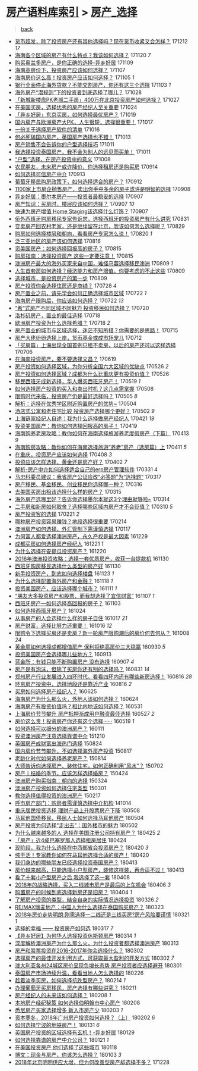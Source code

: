 [房产语料库索引](../../README.md)  > [房产_选择](房产_选择.md)
====
> [back](../README.md)

- [货币超发，除了投资房产还有其他选择吗？现在货币收紧又会怎样？](http://jkwz.applinzi.com/ittc/7046156937362670608.html#%E8%B4%A7%E5%B8%81%E8%B6%85%E5%8F%91%EF%BC%8C%E9%99%A4%E4%BA%86%E6%8A%95%E8%B5%84%E6%88%BF%E4%BA%A7%E8%BF%98%E6%9C%89%E5%85%B6%E4%BB%96%E9%80%89%E6%8B%A9%E5%90%97%EF%BC%9F%E7%8E%B0%E5%9C%A8%E8%B4%A7%E5%B8%81%E6%94%B6%E7%B4%A7%E5%8F%88%E4%BC%9A%E6%80%8E%E6%A0%B7%EF%BC%9F) 171212 *17* 
- [海南各个区域的房产有什么特点？我该如何选择？](http://jkwz.applinzi.com/ittc/7038049039352857616.html#%E6%B5%B7%E5%8D%97%E5%90%84%E4%B8%AA%E5%8C%BA%E5%9F%9F%E7%9A%84%E6%88%BF%E4%BA%A7%E6%9C%89%E4%BB%80%E4%B9%88%E7%89%B9%E7%82%B9%EF%BC%9F%E6%88%91%E8%AF%A5%E5%A6%82%E4%BD%95%E9%80%89%E6%8B%A9%EF%BC%9F) 171120 *7* 
- [购买奥兰多房产，是你正确的选择-异乡好居](http://jkwz.applinzi.com/ittc/7033950598972572688.html#%E8%B4%AD%E4%B9%B0%E5%A5%A5%E5%85%B0%E5%A4%9A%E6%88%BF%E4%BA%A7%EF%BC%8C%E6%98%AF%E4%BD%A0%E6%AD%A3%E7%A1%AE%E7%9A%84%E9%80%89%E6%8B%A9-%E5%BC%82%E4%B9%A1%E5%A5%BD%E5%B1%85) 171109  
- [海南高房价下，投资房产应该如何选择？](http://jkwz.applinzi.com/ittc/7033238530451571728.html#%E6%B5%B7%E5%8D%97%E9%AB%98%E6%88%BF%E4%BB%B7%E4%B8%8B%EF%BC%8C%E6%8A%95%E8%B5%84%E6%88%BF%E4%BA%A7%E5%BA%94%E8%AF%A5%E5%A6%82%E4%BD%95%E9%80%89%E6%8B%A9%EF%BC%9F) 171107  
- [海南房价这么高！投资房产应该如何选择？](http://jkwz.applinzi.com/ittc/7032484063561122833.html#%E6%B5%B7%E5%8D%97%E6%88%BF%E4%BB%B7%E8%BF%99%E4%B9%88%E9%AB%98%EF%BC%81%E6%8A%95%E8%B5%84%E6%88%BF%E4%BA%A7%E5%BA%94%E8%AF%A5%E5%A6%82%E4%BD%95%E9%80%89%E6%8B%A9%EF%BC%9F) 171105 *1* 
- [银行全面停止海外贷款？不能交割房产，你还有这三个选择](http://jkwz.applinzi.com/ittc/7031709550804206609.html#%E9%93%B6%E8%A1%8C%E5%85%A8%E9%9D%A2%E5%81%9C%E6%AD%A2%E6%B5%B7%E5%A4%96%E8%B4%B7%E6%AC%BE%EF%BC%9F%E4%B8%8D%E8%83%BD%E4%BA%A4%E5%89%B2%E6%88%BF%E4%BA%A7%EF%BC%8C%E4%BD%A0%E8%BF%98%E6%9C%89%E8%BF%99%E4%B8%89%E4%B8%AA%E9%80%89%E6%8B%A9) 171103 *1* 
- [海外房产“潜规则”下的投资者到底选择了哪儿？](http://jkwz.applinzi.com/ittc/7029610007140762640.html#%E6%B5%B7%E5%A4%96%E6%88%BF%E4%BA%A7%E2%80%9C%E6%BD%9C%E8%A7%84%E5%88%99%E2%80%9D%E4%B8%8B%E7%9A%84%E6%8A%95%E8%B5%84%E8%80%85%E5%88%B0%E5%BA%95%E9%80%89%E6%8B%A9%E4%BA%86%E5%93%AA%E5%84%BF%EF%BC%9F) 171028  
- [「新城新楼盘PK老城二手房」400万在北京投资房产如何选择？](http://jkwz.applinzi.com/ittc/7029085127383188496.html#%E3%80%8C%E6%96%B0%E5%9F%8E%E6%96%B0%E6%A5%BC%E7%9B%98PK%E8%80%81%E5%9F%8E%E4%BA%8C%E6%89%8B%E6%88%BF%E3%80%8D400%E4%B8%87%E5%9C%A8%E5%8C%97%E4%BA%AC%E6%8A%95%E8%B5%84%E6%88%BF%E4%BA%A7%E5%A6%82%E4%BD%95%E9%80%89%E6%8B%A9%EF%BC%9F) 171027  
- [在美国买房，选择优秀的房产经纪人至关重要](http://jkwz.applinzi.com/ittc/7028028687474230289.html#%E5%9C%A8%E7%BE%8E%E5%9B%BD%E4%B9%B0%E6%88%BF%EF%BC%8C%E9%80%89%E6%8B%A9%E4%BC%98%E7%A7%80%E7%9A%84%E6%88%BF%E4%BA%A7%E7%BB%8F%E7%BA%AA%E4%BA%BA%E8%87%B3%E5%85%B3%E9%87%8D%E8%A6%81) 171024  
- [「异乡好居」东京买房，如何选择最优房产？](http://jkwz.applinzi.com/ittc/7026093012449510416.html#%E3%80%8C%E5%BC%82%E4%B9%A1%E5%A5%BD%E5%B1%85%E3%80%8D%E4%B8%9C%E4%BA%AC%E4%B9%B0%E6%88%BF%EF%BC%8C%E5%A6%82%E4%BD%95%E9%80%89%E6%8B%A9%E6%9C%80%E4%BC%98%E6%88%BF%E4%BA%A7%EF%BC%9F) 171019  
- [国内房产与欧洲房产大PK，人生很短，选择很重要！](http://jkwz.applinzi.com/ittc/7025433646197113872.html#%E5%9B%BD%E5%86%85%E6%88%BF%E4%BA%A7%E4%B8%8E%E6%AC%A7%E6%B4%B2%E6%88%BF%E4%BA%A7%E5%A4%A7PK%EF%BC%8C%E4%BA%BA%E7%94%9F%E5%BE%88%E7%9F%AD%EF%BC%8C%E9%80%89%E6%8B%A9%E5%BE%88%E9%87%8D%E8%A6%81%EF%BC%81) 171017  
- [一份关于选择房产软件的清单](http://jkwz.applinzi.com/ittc/7024983734259024912.html#%E4%B8%80%E4%BB%BD%E5%85%B3%E4%BA%8E%E9%80%89%E6%8B%A9%E6%88%BF%E4%BA%A7%E8%BD%AF%E4%BB%B6%E7%9A%84%E6%B8%85%E5%8D%95) 171016  
- [何必死磕国内房产，英国房产选择也不错！](http://jkwz.applinzi.com/ittc/7023932226524414993.html#%E4%BD%95%E5%BF%85%E6%AD%BB%E7%A3%95%E5%9B%BD%E5%86%85%E6%88%BF%E4%BA%A7%EF%BC%8C%E8%8B%B1%E5%9B%BD%E6%88%BF%E4%BA%A7%E9%80%89%E6%8B%A9%E4%B9%9F%E4%B8%8D%E9%94%99%EF%BC%81) 171013  
- [房产销售不会告诉你的户型选择技巧](http://jkwz.applinzi.com/ittc/7023303250999247888.html#%E6%88%BF%E4%BA%A7%E9%94%80%E5%94%AE%E4%B8%8D%E4%BC%9A%E5%91%8A%E8%AF%89%E4%BD%A0%E7%9A%84%E6%88%B7%E5%9E%8B%E9%80%89%E6%8B%A9%E6%8A%80%E5%B7%A7) 171011  
- [我选择投资泰国房产，我不会为别人的远见而买单！](http://jkwz.applinzi.com/ittc/7023153561947603984.html#%E6%88%91%E9%80%89%E6%8B%A9%E6%8A%95%E8%B5%84%E6%B3%B0%E5%9B%BD%E6%88%BF%E4%BA%A7%EF%BC%8C%E6%88%91%E4%B8%8D%E4%BC%9A%E4%B8%BA%E5%88%AB%E4%BA%BA%E7%9A%84%E8%BF%9C%E8%A7%81%E8%80%8C%E4%B9%B0%E5%8D%95%EF%BC%81) 171011  
- [“户型”选择，在房产投资中的意义](http://jkwz.applinzi.com/ittc/7022100410704331793.html#%E2%80%9C%E6%88%B7%E5%9E%8B%E2%80%9D%E9%80%89%E6%8B%A9%EF%BC%8C%E5%9C%A8%E6%88%BF%E4%BA%A7%E6%8A%95%E8%B5%84%E4%B8%AD%E7%9A%84%E6%84%8F%E4%B9%89) 171008  
- [农民朋友，未来房产或许降价，你选择租房还是购买房](http://jkwz.applinzi.com/ittc/7013298918862095121.html#%E5%86%9C%E6%B0%91%E6%9C%8B%E5%8F%8B%EF%BC%8C%E6%9C%AA%E6%9D%A5%E6%88%BF%E4%BA%A7%E6%88%96%E8%AE%B8%E9%99%8D%E4%BB%B7%EF%BC%8C%E4%BD%A0%E9%80%89%E6%8B%A9%E7%A7%9F%E6%88%BF%E8%BF%98%E6%98%AF%E8%B4%AD%E4%B9%B0%E6%88%BF) 170914  
- [如何选择可信房产中介](http://jkwz.applinzi.com/ittc/7012801055874876432.html#%E5%A6%82%E4%BD%95%E9%80%89%E6%8B%A9%E5%8F%AF%E4%BF%A1%E6%88%BF%E4%BA%A7%E4%B8%AD%E4%BB%8B) 170913  
- [葡萄牙移民购房政策下，如何选择适合的房产？](http://jkwz.applinzi.com/ittc/7012353637085611024.html#%E8%91%A1%E8%90%84%E7%89%99%E7%A7%BB%E6%B0%91%E8%B4%AD%E6%88%BF%E6%94%BF%E7%AD%96%E4%B8%8B%EF%BC%8C%E5%A6%82%E4%BD%95%E9%80%89%E6%8B%A9%E9%80%82%E5%90%88%E7%9A%84%E6%88%BF%E4%BA%A7%EF%BC%9F) 170912  
- [1100家上市房企抛售房产，卖出你手中多余的房子或许是明智的选择](http://jkwz.applinzi.com/ittc/7010949827960243217.html#1100%E5%AE%B6%E4%B8%8A%E5%B8%82%E6%88%BF%E4%BC%81%E6%8A%9B%E5%94%AE%E6%88%BF%E4%BA%A7%EF%BC%8C%E5%8D%96%E5%87%BA%E4%BD%A0%E6%89%8B%E4%B8%AD%E5%A4%9A%E4%BD%99%E7%9A%84%E6%88%BF%E5%AD%90%E6%88%96%E8%AE%B8%E6%98%AF%E6%98%8E%E6%99%BA%E7%9A%84%E9%80%89%E6%8B%A9) 170908  
- [异乡好居：墨尔本房产——投资者最稳妥的选择](http://jkwz.applinzi.com/ittc/7010652713447326737.html#%E5%BC%82%E4%B9%A1%E5%A5%BD%E5%B1%85%EF%BC%9A%E5%A2%A8%E5%B0%94%E6%9C%AC%E6%88%BF%E4%BA%A7%E2%80%94%E2%80%94%E6%8A%95%E8%B5%84%E8%80%85%E6%9C%80%E7%A8%B3%E5%A6%A5%E7%9A%84%E9%80%89%E6%8B%A9) 170907  
- [房产知识：买房时，楼层应该如何选择？](http://jkwz.applinzi.com/ittc/7010593919765840912.html#%E6%88%BF%E4%BA%A7%E7%9F%A5%E8%AF%86%EF%BC%9A%E4%B9%B0%E6%88%BF%E6%97%B6%EF%BC%8C%E6%A5%BC%E5%B1%82%E5%BA%94%E8%AF%A5%E5%A6%82%E4%BD%95%E9%80%89%E6%8B%A9%EF%BC%9F) 170907 *10* 
- [快速为房产增值 Home Staging该选择什么灯饰？](http://jkwz.applinzi.com/ittc/7010500415244993552.html#%E5%BF%AB%E9%80%9F%E4%B8%BA%E6%88%BF%E4%BA%A7%E5%A2%9E%E5%80%BC+Home+Staging%E8%AF%A5%E9%80%89%E6%8B%A9%E4%BB%80%E4%B9%88%E7%81%AF%E9%A5%B0%EF%BC%9F) 170907  
- [侨外西班牙购房移民专家告诉您，选择西班牙的投资房产有什么讲究](http://jkwz.applinzi.com/ittc/7008015631713305616.html#%E4%BE%A8%E5%A4%96%E8%A5%BF%E7%8F%AD%E7%89%99%E8%B4%AD%E6%88%BF%E7%A7%BB%E6%B0%91%E4%B8%93%E5%AE%B6%E5%91%8A%E8%AF%89%E6%82%A8%EF%BC%8C%E9%80%89%E6%8B%A9%E8%A5%BF%E7%8F%AD%E7%89%99%E7%9A%84%E6%8A%95%E8%B5%84%E6%88%BF%E4%BA%A7%E6%9C%89%E4%BB%80%E4%B9%88%E8%AE%B2%E7%A9%B6) 170831  
- [变卖房产回农村老家，还是继续留在北京，我该如何怎么选择呢？](http://jkwz.applinzi.com/ittc/7007339595153540113.html#%E5%8F%98%E5%8D%96%E6%88%BF%E4%BA%A7%E5%9B%9E%E5%86%9C%E6%9D%91%E8%80%81%E5%AE%B6%EF%BC%8C%E8%BF%98%E6%98%AF%E7%BB%A7%E7%BB%AD%E7%95%99%E5%9C%A8%E5%8C%97%E4%BA%AC%EF%BC%8C%E6%88%91%E8%AF%A5%E5%A6%82%E4%BD%95%E6%80%8E%E4%B9%88%E9%80%89%E6%8B%A9%E5%91%A2%EF%BC%9F) 170829  
- [购房如何选择楼层和朝向，看看房产专家怎么说！](http://jkwz.applinzi.com/ittc/7003919344038577168.html#%E8%B4%AD%E6%88%BF%E5%A6%82%E4%BD%95%E9%80%89%E6%8B%A9%E6%A5%BC%E5%B1%82%E5%92%8C%E6%9C%9D%E5%90%91%EF%BC%8C%E7%9C%8B%E7%9C%8B%E6%88%BF%E4%BA%A7%E4%B8%93%E5%AE%B6%E6%80%8E%E4%B9%88%E8%AF%B4%EF%BC%81) 170820 *1* 
- [泛三亚地区的房产该如何选择](http://jkwz.applinzi.com/ittc/7002345157645829136.html#%E6%B3%9B%E4%B8%89%E4%BA%9A%E5%9C%B0%E5%8C%BA%E7%9A%84%E6%88%BF%E4%BA%A7%E8%AF%A5%E5%A6%82%E4%BD%95%E9%80%89%E6%8B%A9) 170816  
- [资美国房产：如何选择回报高的房子？](http://jkwz.applinzi.com/ittc/7002067977317647376.html#%E8%B5%84%E7%BE%8E%E5%9B%BD%E6%88%BF%E4%BA%A7%EF%BC%9A%E5%A6%82%E4%BD%95%E9%80%89%E6%8B%A9%E5%9B%9E%E6%8A%A5%E9%AB%98%E7%9A%84%E6%88%BF%E5%AD%90%EF%BC%9F) 170815  
- [购房指南：选择投资房产 这些一定要注意！](http://jkwz.applinzi.com/ittc/7001989782362915857.html#%E8%B4%AD%E6%88%BF%E6%8C%87%E5%8D%97%EF%BC%9A%E9%80%89%E6%8B%A9%E6%8A%95%E8%B5%84%E6%88%BF%E4%BA%A7+%E8%BF%99%E4%BA%9B%E4%B8%80%E5%AE%9A%E8%A6%81%E6%B3%A8%E6%84%8F%EF%BC%81) 170815  
- [澳洲房产最大的海外买家来自中国，难怪马蓉选择移民澳洲](http://jkwz.applinzi.com/ittc/6999837337260131345.html#%E6%BE%B3%E6%B4%B2%E6%88%BF%E4%BA%A7%E6%9C%80%E5%A4%A7%E7%9A%84%E6%B5%B7%E5%A4%96%E4%B9%B0%E5%AE%B6%E6%9D%A5%E8%87%AA%E4%B8%AD%E5%9B%BD%EF%BC%8C%E9%9A%BE%E6%80%AA%E9%A9%AC%E8%93%89%E9%80%89%E6%8B%A9%E7%A7%BB%E6%B0%91%E6%BE%B3%E6%B4%B2) 170809 *1* 
- [人生首套房如何选择？经济能力和房产增值，你要考虑的不止这些](http://jkwz.applinzi.com/ittc/6999748605915956240.html#%E4%BA%BA%E7%94%9F%E9%A6%96%E5%A5%97%E6%88%BF%E5%A6%82%E4%BD%95%E9%80%89%E6%8B%A9%EF%BC%9F%E7%BB%8F%E6%B5%8E%E8%83%BD%E5%8A%9B%E5%92%8C%E6%88%BF%E4%BA%A7%E5%A2%9E%E5%80%BC%EF%BC%8C%E4%BD%A0%E8%A6%81%E8%80%83%E8%99%91%E7%9A%84%E4%B8%8D%E6%AD%A2%E8%BF%99%E4%BA%9B) 170809  
- [选择城市，是投资房产的第一步](http://jkwz.applinzi.com/ittc/6999728493154534416.html#%E9%80%89%E6%8B%A9%E5%9F%8E%E5%B8%82%EF%BC%8C%E6%98%AF%E6%8A%95%E8%B5%84%E6%88%BF%E4%BA%A7%E7%9A%84%E7%AC%AC%E4%B8%80%E6%AD%A5) 170809  
- [房产投资你会选择住房还是商铺？](http://jkwz.applinzi.com/ittc/6995275634950276113.html#%E6%88%BF%E4%BA%A7%E6%8A%95%E8%B5%84%E4%BD%A0%E4%BC%9A%E9%80%89%E6%8B%A9%E4%BD%8F%E6%88%BF%E8%BF%98%E6%98%AF%E5%95%86%E9%93%BA%EF%BC%9F) 170728 *4* 
- [房产置业之前，请先学会如何正确选择城市区域](http://jkwz.applinzi.com/ittc/6993155780743005201.html#%E6%88%BF%E4%BA%A7%E7%BD%AE%E4%B8%9A%E4%B9%8B%E5%89%8D%EF%BC%8C%E8%AF%B7%E5%85%88%E5%AD%A6%E4%BC%9A%E5%A6%82%E4%BD%95%E6%AD%A3%E7%A1%AE%E9%80%89%E6%8B%A9%E5%9F%8E%E5%B8%82%E5%8C%BA%E5%9F%9F) 170722 *1* 
- [海南房产限购后，你应该如何选择？](http://jkwz.applinzi.com/ittc/6993132944733242385.html#%E6%B5%B7%E5%8D%97%E6%88%BF%E4%BA%A7%E9%99%90%E8%B4%AD%E5%90%8E%EF%BC%8C%E4%BD%A0%E5%BA%94%E8%AF%A5%E5%A6%82%E4%BD%95%E9%80%89%E6%8B%A9%EF%BC%9F) 170722 *13* 
- [“希”式房产不同区域不同魅力 投资移民如何选择？](http://jkwz.applinzi.com/ittc/6992324589278200848.html#%E2%80%9C%E5%B8%8C%E2%80%9D%E5%BC%8F%E6%88%BF%E4%BA%A7%E4%B8%8D%E5%90%8C%E5%8C%BA%E5%9F%9F%E4%B8%8D%E5%90%8C%E9%AD%85%E5%8A%9B+%E6%8A%95%E8%B5%84%E7%A7%BB%E6%B0%91%E5%A6%82%E4%BD%95%E9%80%89%E6%8B%A9%EF%BC%9F) 170720  
- [洛杉矶房产，置业的最佳选择](http://jkwz.applinzi.com/ittc/6990551325409281041.html#%E6%B4%9B%E6%9D%89%E7%9F%B6%E6%88%BF%E4%BA%A7%EF%BC%8C%E7%BD%AE%E4%B8%9A%E7%9A%84%E6%9C%80%E4%BD%B3%E9%80%89%E6%8B%A9) 170718  
- [欧洲房产投资为什么选择希腊？](http://jkwz.applinzi.com/ittc/6991632582339724305.html#%E6%AC%A7%E6%B4%B2%E6%88%BF%E4%BA%A7%E6%8A%95%E8%B5%84%E4%B8%BA%E4%BB%80%E4%B9%88%E9%80%89%E6%8B%A9%E5%B8%8C%E8%85%8A%EF%BC%9F) 170718 *2* 
- [房产置业的城市与区域选择，迷茫不知所措？你需要的是思路！](http://jkwz.applinzi.com/ittc/6990632959810733073.html#%E6%88%BF%E4%BA%A7%E7%BD%AE%E4%B8%9A%E7%9A%84%E5%9F%8E%E5%B8%82%E4%B8%8E%E5%8C%BA%E5%9F%9F%E9%80%89%E6%8B%A9%EF%BC%8C%E8%BF%B7%E8%8C%AB%E4%B8%8D%E7%9F%A5%E6%89%80%E6%8E%AA%EF%BC%9F%E4%BD%A0%E9%9C%80%E8%A6%81%E7%9A%84%E6%98%AF%E6%80%9D%E8%B7%AF%EF%BC%81) 170715  
- [房产大佬纷纷选择上岸，货币基金或成市场宠儿](http://jkwz.applinzi.com/ittc/6989448403543917584.html#%E6%88%BF%E4%BA%A7%E5%A4%A7%E4%BD%AC%E7%BA%B7%E7%BA%B7%E9%80%89%E6%8B%A9%E4%B8%8A%E5%B2%B8%EF%BC%8C%E8%B4%A7%E5%B8%81%E5%9F%BA%E9%87%91%E6%88%96%E6%88%90%E5%B8%82%E5%9C%BA%E5%AE%A0%E5%84%BF) 170712  
- [「买房篇」上海出现全国首例只租不卖房，以后的房产还可以这样选择](http://jkwz.applinzi.com/ittc/6987288666488439812.html#%E3%80%8C%E4%B9%B0%E6%88%BF%E7%AF%87%E3%80%8D%E4%B8%8A%E6%B5%B7%E5%87%BA%E7%8E%B0%E5%85%A8%E5%9B%BD%E9%A6%96%E4%BE%8B%E5%8F%AA%E7%A7%9F%E4%B8%8D%E5%8D%96%E6%88%BF%EF%BC%8C%E4%BB%A5%E5%90%8E%E7%9A%84%E6%88%BF%E4%BA%A7%E8%BF%98%E5%8F%AF%E4%BB%A5%E8%BF%99%E6%A0%B7%E9%80%89%E6%8B%A9) 170706  
- [在海南投资房产，要不要选择文昌？](http://jkwz.applinzi.com/ittc/6980678888123270149.html#%E5%9C%A8%E6%B5%B7%E5%8D%97%E6%8A%95%E8%B5%84%E6%88%BF%E4%BA%A7%EF%BC%8C%E8%A6%81%E4%B8%8D%E8%A6%81%E9%80%89%E6%8B%A9%E6%96%87%E6%98%8C%EF%BC%9F) 170619  
- [房产投资如何选择区域，为你分析全国六大区域的优缺点](http://jkwz.applinzi.com/ittc/6972109445839455237.html#%E6%88%BF%E4%BA%A7%E6%8A%95%E8%B5%84%E5%A6%82%E4%BD%95%E9%80%89%E6%8B%A9%E5%8C%BA%E5%9F%9F%EF%BC%8C%E4%B8%BA%E4%BD%A0%E5%88%86%E6%9E%90%E5%85%A8%E5%9B%BD%E5%85%AD%E5%A4%A7%E5%8C%BA%E5%9F%9F%E7%9A%84%E4%BC%98%E7%BC%BA%E7%82%B9) 170526 *2* 
- [房产投资如何选择区域？成都为什么比重庆更有投资价值？](http://jkwz.applinzi.com/ittc/6972109445713626116.html#%E6%88%BF%E4%BA%A7%E6%8A%95%E8%B5%84%E5%A6%82%E4%BD%95%E9%80%89%E6%8B%A9%E5%8C%BA%E5%9F%9F%EF%BC%9F%E6%88%90%E9%83%BD%E4%B8%BA%E4%BB%80%E4%B9%88%E6%AF%94%E9%87%8D%E5%BA%86%E6%9B%B4%E6%9C%89%E6%8A%95%E8%B5%84%E4%BB%B7%E5%80%BC%EF%BC%9F) 170526  
- [移民西班牙成新选择，华人爆买西班牙房产！](http://jkwz.applinzi.com/ittc/6969422876754052100.html#%E7%A7%BB%E6%B0%91%E8%A5%BF%E7%8F%AD%E7%89%99%E6%88%90%E6%96%B0%E9%80%89%E6%8B%A9%EF%BC%8C%E5%8D%8E%E4%BA%BA%E7%88%86%E4%B9%B0%E8%A5%BF%E7%8F%AD%E7%89%99%E6%88%BF%E4%BA%A7%EF%BC%81) 170519 *1* 
- [如何选择房产投资的买入和卖出时机？这几点需掌握](http://jkwz.applinzi.com/ittc/6965373906142626820.html#%E5%A6%82%E4%BD%95%E9%80%89%E6%8B%A9%E6%88%BF%E4%BA%A7%E6%8A%95%E8%B5%84%E7%9A%84%E4%B9%B0%E5%85%A5%E5%92%8C%E5%8D%96%E5%87%BA%E6%97%B6%E6%9C%BA%EF%BC%9F%E8%BF%99%E5%87%A0%E7%82%B9%E9%9C%80%E6%8E%8C%E6%8F%A1) 170508  
- [限购时代来临，投资房产仍是最好选择吗？](http://jkwz.applinzi.com/ittc/6964222478820836357.html#%E9%99%90%E8%B4%AD%E6%97%B6%E4%BB%A3%E6%9D%A5%E4%B8%B4%EF%BC%8C%E6%8A%95%E8%B5%84%E6%88%BF%E4%BA%A7%E4%BB%8D%E6%98%AF%E6%9C%80%E5%A5%BD%E9%80%89%E6%8B%A9%E5%90%97%EF%BC%9F) 170505 *8* 
- [解析：选择在优秀学区附近购置房产的优势~](http://jkwz.applinzi.com/ittc/6963750533230773253.html#%E8%A7%A3%E6%9E%90%EF%BC%9A%E9%80%89%E6%8B%A9%E5%9C%A8%E4%BC%98%E7%A7%80%E5%AD%A6%E5%8C%BA%E9%99%84%E8%BF%91%E8%B4%AD%E7%BD%AE%E6%88%BF%E4%BA%A7%E7%9A%84%E4%BC%98%E5%8A%BF%7E) 170504  
- [酒店式公寓和老住宅比较 投资房产选择哪个更好？](http://jkwz.applinzi.com/ittc/6963110913111491589.html#%E9%85%92%E5%BA%97%E5%BC%8F%E5%85%AC%E5%AF%93%E5%92%8C%E8%80%81%E4%BD%8F%E5%AE%85%E6%AF%94%E8%BE%83+%E6%8A%95%E8%B5%84%E6%88%BF%E4%BA%A7%E9%80%89%E6%8B%A9%E5%93%AA%E4%B8%AA%E6%9B%B4%E5%A5%BD%EF%BC%9F) 170502 *9* 
- [上海链家经纪人自述：我为什么选择做房产经纪人](http://jkwz.applinzi.com/ittc/6959102321677042692.html#%E4%B8%8A%E6%B5%B7%E9%93%BE%E5%AE%B6%E7%BB%8F%E7%BA%AA%E4%BA%BA%E8%87%AA%E8%BF%B0%EF%BC%9A%E6%88%91%E4%B8%BA%E4%BB%80%E4%B9%88%E9%80%89%E6%8B%A9%E5%81%9A%E6%88%BF%E4%BA%A7%E7%BB%8F%E7%BA%AA%E4%BA%BA) 170421 *19* 
- [投资美国房产：教你如何选择回报高的房子！](http://jkwz.applinzi.com/ittc/6957921393957143557.html#%E6%8A%95%E8%B5%84%E7%BE%8E%E5%9B%BD%E6%88%BF%E4%BA%A7%EF%BC%9A%E6%95%99%E4%BD%A0%E5%A6%82%E4%BD%95%E9%80%89%E6%8B%A9%E5%9B%9E%E6%8A%A5%E9%AB%98%E7%9A%84%E6%88%BF%E5%AD%90%EF%BC%81) 170419  
- [海南购养老房攻略：教你如何在海南选择旅游养老度假房产（下篇）](http://jkwz.applinzi.com/ittc/6955784308559184900.html#%E6%B5%B7%E5%8D%97%E8%B4%AD%E5%85%BB%E8%80%81%E6%88%BF%E6%94%BB%E7%95%A5%EF%BC%9A%E6%95%99%E4%BD%A0%E5%A6%82%E4%BD%95%E5%9C%A8%E6%B5%B7%E5%8D%97%E9%80%89%E6%8B%A9%E6%97%85%E6%B8%B8%E5%85%BB%E8%80%81%E5%BA%A6%E5%81%87%E6%88%BF%E4%BA%A7%EF%BC%88%E4%B8%8B%E7%AF%87%EF%BC%89) 170413 *9* 
- [海南购房攻略：教你如何在海南选择旅游“养老”房产（选房篇）上](http://jkwz.applinzi.com/ittc/6955177119545033732.html#%E6%B5%B7%E5%8D%97%E8%B4%AD%E6%88%BF%E6%94%BB%E7%95%A5%EF%BC%9A%E6%95%99%E4%BD%A0%E5%A6%82%E4%BD%95%E5%9C%A8%E6%B5%B7%E5%8D%97%E9%80%89%E6%8B%A9%E6%97%85%E6%B8%B8%E2%80%9C%E5%85%BB%E8%80%81%E2%80%9D%E6%88%BF%E4%BA%A7%EF%BC%88%E9%80%89%E6%88%BF%E7%AF%87%EF%BC%89%E4%B8%8A) 170411 *5* 
- [在重庆，投资房产应该如何选择](http://jkwz.applinzi.com/ittc/6954193181884285956.html#%E5%9C%A8%E9%87%8D%E5%BA%86%EF%BC%8C%E6%8A%95%E8%B5%84%E6%88%BF%E4%BA%A7%E5%BA%94%E8%AF%A5%E5%A6%82%E4%BD%95%E9%80%89%E6%8B%A9) 170408 *3* 
- [投资应该怎样选择，黄金还是房产好？](http://jkwz.applinzi.com/ittc/6951953641975055364.html#%E6%8A%95%E8%B5%84%E5%BA%94%E8%AF%A5%E6%80%8E%E6%A0%B7%E9%80%89%E6%8B%A9%EF%BC%8C%E9%BB%84%E9%87%91%E8%BF%98%E6%98%AF%E6%88%BF%E4%BA%A7%E5%A5%BD%EF%BC%9F) 170402 *7* 
- [解析-房产中介如何选择适合自己的erp房产管理软件](http://jkwz.applinzi.com/ittc/6951142772361921540.html#%E8%A7%A3%E6%9E%90-%E6%88%BF%E4%BA%A7%E4%B8%AD%E4%BB%8B%E5%A6%82%E4%BD%95%E9%80%89%E6%8B%A9%E9%80%82%E5%90%88%E8%87%AA%E5%B7%B1%E7%9A%84erp%E6%88%BF%E4%BA%A7%E7%AE%A1%E7%90%86%E8%BD%AF%E4%BB%B6) 170331 *4* 
- [马忠科委员建议：我省房产公证应改“必答题”为“选择题”](http://jkwz.applinzi.com/ittc/6945807510194881540.html#%E9%A9%AC%E5%BF%A0%E7%A7%91%E5%A7%94%E5%91%98%E5%BB%BA%E8%AE%AE%EF%BC%9A%E6%88%91%E7%9C%81%E6%88%BF%E4%BA%A7%E5%85%AC%E8%AF%81%E5%BA%94%E6%94%B9%E2%80%9C%E5%BF%85%E7%AD%94%E9%A2%98%E2%80%9D%E4%B8%BA%E2%80%9C%E9%80%89%E6%8B%A9%E9%A2%98%E2%80%9D) 170317  
- [房产移民、基金移民、创业移民你选择哪一种？](http://jkwz.applinzi.com/ittc/6945623077223400453.html#%E6%88%BF%E4%BA%A7%E7%A7%BB%E6%B0%91%E3%80%81%E5%9F%BA%E9%87%91%E7%A7%BB%E6%B0%91%E3%80%81%E5%88%9B%E4%B8%9A%E7%A7%BB%E6%B0%91%E4%BD%A0%E9%80%89%E6%8B%A9%E5%93%AA%E4%B8%80%E7%A7%8D%EF%BC%9F) 170316  
- [去美国买房出租该选择什么样的房产？](http://jkwz.applinzi.com/ittc/6945210578476991492.html#%E5%8E%BB%E7%BE%8E%E5%9B%BD%E4%B9%B0%E6%88%BF%E5%87%BA%E7%A7%9F%E8%AF%A5%E9%80%89%E6%8B%A9%E4%BB%80%E4%B9%88%E6%A0%B7%E7%9A%84%E6%88%BF%E4%BA%A7%EF%BC%9F) 170315  
- [海外房产选哪里好？告诉你选择墨尔本就这3个理由就够啦~](http://jkwz.applinzi.com/ittc/6944822955245831173.html#%E6%B5%B7%E5%A4%96%E6%88%BF%E4%BA%A7%E9%80%89%E5%93%AA%E9%87%8C%E5%A5%BD%EF%BC%9F%E5%91%8A%E8%AF%89%E4%BD%A0%E9%80%89%E6%8B%A9%E5%A2%A8%E5%B0%94%E6%9C%AC%E5%B0%B1%E8%BF%993%E4%B8%AA%E7%90%86%E7%94%B1%E5%B0%B1%E5%A4%9F%E5%95%A6%7E) 170314  
- [二手房和新房如何取舍？选择哪些区域内房产才不会贬值？](http://jkwz.applinzi.com/ittc/6943453215675909125.html#%E4%BA%8C%E6%89%8B%E6%88%BF%E5%92%8C%E6%96%B0%E6%88%BF%E5%A6%82%E4%BD%95%E5%8F%96%E8%88%8D%EF%BC%9F%E9%80%89%E6%8B%A9%E5%93%AA%E4%BA%9B%E5%8C%BA%E5%9F%9F%E5%86%85%E6%88%BF%E4%BA%A7%E6%89%8D%E4%B8%8D%E4%BC%9A%E8%B4%AC%E5%80%BC%EF%BC%9F) 170310 *5* 
- [房产投资客的选择](http://jkwz.applinzi.com/ittc/6937111739178157061.html#%E6%88%BF%E4%BA%A7%E6%8A%95%E8%B5%84%E5%AE%A2%E7%9A%84%E9%80%89%E6%8B%A9) 170221 *2* 
- [哪种房产投资容易赚钱？地段选择很重要](http://jkwz.applinzi.com/ittc/6934614711365796869.html#%E5%93%AA%E7%A7%8D%E6%88%BF%E4%BA%A7%E6%8A%95%E8%B5%84%E5%AE%B9%E6%98%93%E8%B5%9A%E9%92%B1%EF%BC%9F%E5%9C%B0%E6%AE%B5%E9%80%89%E6%8B%A9%E5%BE%88%E9%87%8D%E8%A6%81) 170214  
- [澳洲房产如何选择，外汇管制下需谨慎选择](http://jkwz.applinzi.com/ittc/6924062670159610884.html#%E6%BE%B3%E6%B4%B2%E6%88%BF%E4%BA%A7%E5%A6%82%E4%BD%95%E9%80%89%E6%8B%A9%EF%BC%8C%E5%A4%96%E6%B1%87%E7%AE%A1%E5%88%B6%E4%B8%8B%E9%9C%80%E8%B0%A8%E6%85%8E%E9%80%89%E6%8B%A9) 170117  
- [为何富人都爱选择澳洲房产，永久产权是最大因素](http://jkwz.applinzi.com/ittc/6917053803076781061.html#%E4%B8%BA%E4%BD%95%E5%AF%8C%E4%BA%BA%E9%83%BD%E7%88%B1%E9%80%89%E6%8B%A9%E6%BE%B3%E6%B4%B2%E6%88%BF%E4%BA%A7%EF%BC%8C%E6%B0%B8%E4%B9%85%E4%BA%A7%E6%9D%83%E6%98%AF%E6%9C%80%E5%A4%A7%E5%9B%A0%E7%B4%A0) 161229  
- [成都买房如何选择房产经纪人](http://jkwz.applinzi.com/ittc/6914185591964304389.html#%E6%88%90%E9%83%BD%E4%B9%B0%E6%88%BF%E5%A6%82%E4%BD%95%E9%80%89%E6%8B%A9%E6%88%BF%E4%BA%A7%E7%BB%8F%E7%BA%AA%E4%BA%BA) 161221 *1* 
- [为什么选择在安提瓜投资房产？](http://jkwz.applinzi.com/ittc/6913724751360295941.html#%E4%B8%BA%E4%BB%80%E4%B9%88%E9%80%89%E6%8B%A9%E5%9C%A8%E5%AE%89%E6%8F%90%E7%93%9C%E6%8A%95%E8%B5%84%E6%88%BF%E4%BA%A7%EF%BC%9F) 161220  
- [2016年澳洲投资攻略：选择一套优质房产，收获一台提款机](http://jkwz.applinzi.com/ittc/6906321442508899333.html#2016%E5%B9%B4%E6%BE%B3%E6%B4%B2%E6%8A%95%E8%B5%84%E6%94%BB%E7%95%A5%EF%BC%9A%E9%80%89%E6%8B%A9%E4%B8%80%E5%A5%97%E4%BC%98%E8%B4%A8%E6%88%BF%E4%BA%A7%EF%BC%8C%E6%94%B6%E8%8E%B7%E4%B8%80%E5%8F%B0%E6%8F%90%E6%AC%BE%E6%9C%BA) 161130  
- [西班牙购房移民选择什么类型的房产好](http://jkwz.applinzi.com/ittc/6906283751708820485.html#%E8%A5%BF%E7%8F%AD%E7%89%99%E8%B4%AD%E6%88%BF%E7%A7%BB%E6%B0%91%E9%80%89%E6%8B%A9%E4%BB%80%E4%B9%88%E7%B1%BB%E5%9E%8B%E7%9A%84%E6%88%BF%E4%BA%A7%E5%A5%BD) 161130  
- [新手投资房产，到底如何选择楼盘](http://jkwz.applinzi.com/ittc/6903771879294108676.html#%E6%96%B0%E6%89%8B%E6%8A%95%E8%B5%84%E6%88%BF%E4%BA%A7%EF%BC%8C%E5%88%B0%E5%BA%95%E5%A6%82%E4%BD%95%E9%80%89%E6%8B%A9%E6%A5%BC%E7%9B%98) 161123 *1* 
- [为什么选择配置海外房产和金融？](http://jkwz.applinzi.com/ittc/6901851018634986501.html#%E4%B8%BA%E4%BB%80%E4%B9%88%E9%80%89%E6%8B%A9%E9%85%8D%E7%BD%AE%E6%B5%B7%E5%A4%96%E6%88%BF%E4%BA%A7%E5%92%8C%E9%87%91%E8%9E%8D%EF%BC%9F) 161118 *1* 
- [投资美国房产，应该选择哪个城市？](http://jkwz.applinzi.com/ittc/6899253821674357765.html#%E6%8A%95%E8%B5%84%E7%BE%8E%E5%9B%BD%E6%88%BF%E4%BA%A7%EF%BC%8C%E5%BA%94%E8%AF%A5%E9%80%89%E6%8B%A9%E5%93%AA%E4%B8%AA%E5%9F%8E%E5%B8%82%EF%BC%9F) 161111 *1* 
- [“朋友大多投资房产和股票，而我却选择了宜信财富”](http://jkwz.applinzi.com/ittc/6897810983984038916.html#%E2%80%9C%E6%9C%8B%E5%8F%8B%E5%A4%A7%E5%A4%9A%E6%8A%95%E8%B5%84%E6%88%BF%E4%BA%A7%E5%92%8C%E8%82%A1%E7%A5%A8%EF%BC%8C%E8%80%8C%E6%88%91%E5%8D%B4%E9%80%89%E6%8B%A9%E4%BA%86%E5%AE%9C%E4%BF%A1%E8%B4%A2%E5%AF%8C%E2%80%9D) 161107 *1* 
- [西班牙房产—如何选择高回报的房子？](http://jkwz.applinzi.com/ittc/6896329089765344261.html#%E8%A5%BF%E7%8F%AD%E7%89%99%E6%88%BF%E4%BA%A7%E2%80%94%E5%A6%82%E4%BD%95%E9%80%89%E6%8B%A9%E9%AB%98%E5%9B%9E%E6%8A%A5%E7%9A%84%E6%88%BF%E5%AD%90%EF%BC%9F) 161103  
- [如何选择西班牙房产？](http://jkwz.applinzi.com/ittc/6892608875500405765.html#%E5%A6%82%E4%BD%95%E9%80%89%E6%8B%A9%E8%A5%BF%E7%8F%AD%E7%89%99%E6%88%BF%E4%BA%A7%EF%BC%9F) 161024  
- [从事房产的人会选择什么样的房子自住](http://jkwz.applinzi.com/ittc/6889973224300872709.html#%E4%BB%8E%E4%BA%8B%E6%88%BF%E4%BA%A7%E7%9A%84%E4%BA%BA%E4%BC%9A%E9%80%89%E6%8B%A9%E4%BB%80%E4%B9%88%E6%A0%B7%E7%9A%84%E6%88%BF%E5%AD%90%E8%87%AA%E4%BD%8F) 161017 *21* 
- [房产财富，选择比努力还重要！](http://jkwz.applinzi.com/ittc/6889501730269561861.html#%E6%88%BF%E4%BA%A7%E8%B4%A2%E5%AF%8C%EF%BC%8C%E9%80%89%E6%8B%A9%E6%AF%94%E5%8A%AA%E5%8A%9B%E8%BF%98%E9%87%8D%E8%A6%81%EF%BC%81) 161016 *12* 
- [限购令下选择买房还是卖房？新一轮房产限购潮后的房价何去何从？](http://jkwz.applinzi.com/ittc/6886632660687913988.html#%E9%99%90%E8%B4%AD%E4%BB%A4%E4%B8%8B%E9%80%89%E6%8B%A9%E4%B9%B0%E6%88%BF%E8%BF%98%E6%98%AF%E5%8D%96%E6%88%BF%EF%BC%9F%E6%96%B0%E4%B8%80%E8%BD%AE%E6%88%BF%E4%BA%A7%E9%99%90%E8%B4%AD%E6%BD%AE%E5%90%8E%E7%9A%84%E6%88%BF%E4%BB%B7%E4%BD%95%E5%8E%BB%E4%BD%95%E4%BB%8E%EF%BC%9F) 161008 *24* 
- [黄金周如何选择成都增值房产 保利拒绝高房价三大稳赢](http://jkwz.applinzi.com/ittc/6883649035063264261.html#%E9%BB%84%E9%87%91%E5%91%A8%E5%A6%82%E4%BD%95%E9%80%89%E6%8B%A9%E6%88%90%E9%83%BD%E5%A2%9E%E5%80%BC%E6%88%BF%E4%BA%A7+%E4%BF%9D%E5%88%A9%E6%8B%92%E7%BB%9D%E9%AB%98%E6%88%BF%E4%BB%B7%E4%B8%89%E5%A4%A7%E7%A8%B3%E8%B5%A2) 160930 *5* 
- [投资美国房产会选择哪儿些地方？](http://jkwz.applinzi.com/ittc/6877367112389100549.html#%E6%8A%95%E8%B5%84%E7%BE%8E%E5%9B%BD%E6%88%BF%E4%BA%A7%E4%BC%9A%E9%80%89%E6%8B%A9%E5%93%AA%E5%84%BF%E4%BA%9B%E5%9C%B0%E6%96%B9%EF%BC%9F) 160913  
- [蓝金所：有钱只能不断购置房产 没有选择](http://jkwz.applinzi.com/ittc/6875127688565621765.html#%E8%93%9D%E9%87%91%E6%89%80%EF%BC%9A%E6%9C%89%E9%92%B1%E5%8F%AA%E8%83%BD%E4%B8%8D%E6%96%AD%E8%B4%AD%E7%BD%AE%E6%88%BF%E4%BA%A7+%E6%B2%A1%E6%9C%89%E9%80%89%E6%8B%A9) 160907 *4* 
- [房产是有泡沫，但除了买房你还有别的选择吗？](http://jkwz.applinzi.com/ittc/6872441262166246404.html#%E6%88%BF%E4%BA%A7%E6%98%AF%E6%9C%89%E6%B3%A1%E6%B2%AB%EF%BC%8C%E4%BD%86%E9%99%A4%E4%BA%86%E4%B9%B0%E6%88%BF%E4%BD%A0%E8%BF%98%E6%9C%89%E5%88%AB%E7%9A%84%E9%80%89%E6%8B%A9%E5%90%97%EF%BC%9F) 160831 *14* 
- [郑州房产行业发展进入四环时代，看看四环内还有哪些新房选择！](http://jkwz.applinzi.com/ittc/6866909348307141636.html#%E9%83%91%E5%B7%9E%E6%88%BF%E4%BA%A7%E8%A1%8C%E4%B8%9A%E5%8F%91%E5%B1%95%E8%BF%9B%E5%85%A5%E5%9B%9B%E7%8E%AF%E6%97%B6%E4%BB%A3%EF%BC%8C%E7%9C%8B%E7%9C%8B%E5%9B%9B%E7%8E%AF%E5%86%85%E8%BF%98%E6%9C%89%E5%93%AA%E4%BA%9B%E6%96%B0%E6%88%BF%E9%80%89%E6%8B%A9%EF%BC%81) 160816 *28* 
- [环京房产投资中，选择地段还是靠近产业](http://jkwz.applinzi.com/ittc/6866894718767744004.html#%E7%8E%AF%E4%BA%AC%E6%88%BF%E4%BA%A7%E6%8A%95%E8%B5%84%E4%B8%AD%EF%BC%8C%E9%80%89%E6%8B%A9%E5%9C%B0%E6%AE%B5%E8%BF%98%E6%98%AF%E9%9D%A0%E8%BF%91%E4%BA%A7%E4%B8%9A) 160816 *2* 
- [买房如何选择房产经纪人？](http://jkwz.applinzi.com/ittc/6847589290602923012.html#%E4%B9%B0%E6%88%BF%E5%A6%82%E4%BD%95%E9%80%89%E6%8B%A9%E6%88%BF%E4%BA%A7%E7%BB%8F%E7%BA%AA%E4%BA%BA%EF%BC%9F) 160625  
- [海南房产为什么那么火，外地人该如何选择？](http://jkwz.applinzi.com/ittc/6847232425339651077.html#%E6%B5%B7%E5%8D%97%E6%88%BF%E4%BA%A7%E4%B8%BA%E4%BB%80%E4%B9%88%E9%82%A3%E4%B9%88%E7%81%AB%EF%BC%8C%E5%A4%96%E5%9C%B0%E4%BA%BA%E8%AF%A5%E5%A6%82%E4%BD%95%E9%80%89%E6%8B%A9%EF%BC%9F) 160624  
- [海南房产有投资价值吗？相比内地该如何选择？](http://jkwz.applinzi.com/ittc/6838392192330368005.html#%E6%B5%B7%E5%8D%97%E6%88%BF%E4%BA%A7%E6%9C%89%E6%8A%95%E8%B5%84%E4%BB%B7%E5%80%BC%E5%90%97%EF%BC%9F%E7%9B%B8%E6%AF%94%E5%86%85%E5%9C%B0%E8%AF%A5%E5%A6%82%E4%BD%95%E9%80%89%E6%8B%A9%EF%BC%9F) 160531  
- [上海房价节节攀升 房产抵押渐成用户融资最佳选择](http://jkwz.applinzi.com/ittc/6836507402119414789.html#%E4%B8%8A%E6%B5%B7%E6%88%BF%E4%BB%B7%E8%8A%82%E8%8A%82%E6%94%80%E5%8D%87+%E6%88%BF%E4%BA%A7%E6%8A%B5%E6%8A%BC%E6%B8%90%E6%88%90%E7%94%A8%E6%88%B7%E8%9E%8D%E8%B5%84%E6%9C%80%E4%BD%B3%E9%80%89%E6%8B%A9) 160527 *2* 
- [房价这么贵！投资房产你还有这个选择······](http://jkwz.applinzi.com/ittc/6833907589544674309.html#%E6%88%BF%E4%BB%B7%E8%BF%99%E4%B9%88%E8%B4%B5%EF%BC%81%E6%8A%95%E8%B5%84%E6%88%BF%E4%BA%A7%E4%BD%A0%E8%BF%98%E6%9C%89%E8%BF%99%E4%B8%AA%E9%80%89%E6%8B%A9%C2%B7%C2%B7%C2%B7%C2%B7%C2%B7%C2%B7) 160519 *1* 
- [如何选择可以细分的澳洲房产？](http://jkwz.applinzi.com/ittc/6786099704240800772.html#%E5%A6%82%E4%BD%95%E9%80%89%E6%8B%A9%E5%8F%AF%E4%BB%A5%E7%BB%86%E5%88%86%E7%9A%84%E6%BE%B3%E6%B4%B2%E6%88%BF%E4%BA%A7%EF%BC%9F) 160111  
- [投资澳洲房产注意选择靠谱中介](http://jkwz.applinzi.com/ittc/6774209360083551236.html#%E6%8A%95%E8%B5%84%E6%BE%B3%E6%B4%B2%E6%88%BF%E4%BA%A7%E6%B3%A8%E6%84%8F%E9%80%89%E6%8B%A9%E9%9D%A0%E8%B0%B1%E4%B8%AD%E4%BB%8B) 151210  
- [英国房产成财富出海热门选择](http://jkwz.applinzi.com/ittc/6734117440469451781.html#%E8%8B%B1%E5%9B%BD%E6%88%BF%E4%BA%A7%E6%88%90%E8%B4%A2%E5%AF%8C%E5%87%BA%E6%B5%B7%E7%83%AD%E9%97%A8%E9%80%89%E6%8B%A9) 150824  
- [国内房价节节攀升，不如选择海外房产投资](http://jkwz.applinzi.com/ittc/547650615728029526.html#%E5%9B%BD%E5%86%85%E6%88%BF%E4%BB%B7%E8%8A%82%E8%8A%82%E6%94%80%E5%8D%87%EF%BC%8C%E4%B8%8D%E5%A6%82%E9%80%89%E6%8B%A9%E6%B5%B7%E5%A4%96%E6%88%BF%E4%BA%A7%E6%8A%95%E8%B5%84) 150817  
- [老龄化时代如何选择养老房产？](http://jkwz.applinzi.com/ittc/547650615709056298.html#%E8%80%81%E9%BE%84%E5%8C%96%E6%97%B6%E4%BB%A3%E5%A6%82%E4%BD%95%E9%80%89%E6%8B%A9%E5%85%BB%E8%80%81%E6%88%BF%E4%BA%A7%EF%BC%9F) 150814  
- [大师告诉你选择房产、装修住宅，如何正确利用“风水”？](http://jkwz.applinzi.com/ittc/547650611430551276.html#%E5%A4%A7%E5%B8%88%E5%91%8A%E8%AF%89%E4%BD%A0%E9%80%89%E6%8B%A9%E6%88%BF%E4%BA%A7%E3%80%81%E8%A3%85%E4%BF%AE%E4%BD%8F%E5%AE%85%EF%BC%8C%E5%A6%82%E4%BD%95%E6%AD%A3%E7%A1%AE%E5%88%A9%E7%94%A8%E2%80%9C%E9%A3%8E%E6%B0%B4%E2%80%9D%EF%BC%9F) 150702  
- [房产丨结婚的季节，应该怎样选择婚房？](http://jkwz.applinzi.com/ittc/547650611402191811.html#%E6%88%BF%E4%BA%A7%E4%B8%A8%E7%BB%93%E5%A9%9A%E7%9A%84%E5%AD%A3%E8%8A%82%EF%BC%8C%E5%BA%94%E8%AF%A5%E6%80%8E%E6%A0%B7%E9%80%89%E6%8B%A9%E5%A9%9A%E6%88%BF%EF%BC%9F) 150424  
- [澳洲房产购买指南：朝向的选择](http://jkwz.applinzi.com/ittc/547650611399057312.html#%E6%BE%B3%E6%B4%B2%E6%88%BF%E4%BA%A7%E8%B4%AD%E4%B9%B0%E6%8C%87%E5%8D%97%EF%BC%9A%E6%9C%9D%E5%90%91%E7%9A%84%E9%80%89%E6%8B%A9) 150324  
- [澳洲房产投资如何选择住宅类型](http://jkwz.applinzi.com/ittc/547650611394406825.html#%E6%BE%B3%E6%B4%B2%E6%88%BF%E4%BA%A7%E6%8A%95%E8%B5%84%E5%A6%82%E4%BD%95%E9%80%89%E6%8B%A9%E4%BD%8F%E5%AE%85%E7%B1%BB%E5%9E%8B) 150301  
- [教你选择值得投资的澳洲房产](http://jkwz.applinzi.com/ittc/547650611394753522.html#%E6%95%99%E4%BD%A0%E9%80%89%E6%8B%A9%E5%80%BC%E5%BE%97%E6%8A%95%E8%B5%84%E7%9A%84%E6%BE%B3%E6%B4%B2%E6%88%BF%E4%BA%A7) 150217  
- [呼市房产部门：购房者需谨慎选择中介机构](http://jkwz.applinzi.com/ittc/547650611378321967.html#%E5%91%BC%E5%B8%82%E6%88%BF%E4%BA%A7%E9%83%A8%E9%97%A8%EF%BC%9A%E8%B4%AD%E6%88%BF%E8%80%85%E9%9C%80%E8%B0%A8%E6%85%8E%E9%80%89%E6%8B%A9%E4%B8%AD%E4%BB%8B%E6%9C%BA%E6%9E%84) 141014  
- [重庆居民投资选择 理财产品上升股票房产下降](http://jkwz.applinzi.com/ittc/7100711050171384839.html#%E9%87%8D%E5%BA%86%E5%B1%85%E6%B0%91%E6%8A%95%E8%B5%84%E9%80%89%E6%8B%A9+%E7%90%86%E8%B4%A2%E4%BA%A7%E5%93%81%E4%B8%8A%E5%8D%87%E8%82%A1%E7%A5%A8%E6%88%BF%E4%BA%A7%E4%B8%8B%E9%99%8D) 180508  
- [马耳他国债移民，移民人士如何选择马耳他房产](http://jkwz.applinzi.com/ittc/7099347570952504336.html#%E9%A9%AC%E8%80%B3%E4%BB%96%E5%9B%BD%E5%80%BA%E7%A7%BB%E6%B0%91%EF%BC%8C%E7%A7%BB%E6%B0%91%E4%BA%BA%E5%A3%AB%E5%A6%82%E4%BD%95%E9%80%89%E6%8B%A9%E9%A9%AC%E8%80%B3%E4%BB%96%E6%88%BF%E4%BA%A7) 180504  
- [房产投资为何选择“走出去”：国外楼市的魅力](http://jkwz.applinzi.com/ittc/7098560290167981062.html#%E6%88%BF%E4%BA%A7%E6%8A%95%E8%B5%84%E4%B8%BA%E4%BD%95%E9%80%89%E6%8B%A9%E2%80%9C%E8%B5%B0%E5%87%BA%E5%8E%BB%E2%80%9D%EF%BC%9A%E5%9B%BD%E5%A4%96%E6%A5%BC%E5%B8%82%E7%9A%84%E9%AD%85%E5%8A%9B) 180502  
- [为什么越来越多的人 选择在美国注册公司持有房产？](http://jkwz.applinzi.com/ittc/7095846763359634443.html#%E4%B8%BA%E4%BB%80%E4%B9%88%E8%B6%8A%E6%9D%A5%E8%B6%8A%E5%A4%9A%E7%9A%84%E4%BA%BA+%E9%80%89%E6%8B%A9%E5%9C%A8%E7%BE%8E%E5%9B%BD%E6%B3%A8%E5%86%8C%E5%85%AC%E5%8F%B8%E6%8C%81%E6%9C%89%E6%88%BF%E4%BA%A7%EF%BC%9F) 180425 *2* 
- [「房产」近4成巴塞罗那人选择租房居住](http://jkwz.applinzi.com/ittc/7095463860150731786.html#%E3%80%8C%E6%88%BF%E4%BA%A7%E3%80%8D%E8%BF%914%E6%88%90%E5%B7%B4%E5%A1%9E%E7%BD%97%E9%82%A3%E4%BA%BA%E9%80%89%E6%8B%A9%E7%A7%9F%E6%88%BF%E5%B1%85%E4%BD%8F) 180424  
- [现阶段，我为什么选择在中西部省会投资房产？](http://jkwz.applinzi.com/ittc/7094125067908940810.html#%E7%8E%B0%E9%98%B6%E6%AE%B5%EF%BC%8C%E6%88%91%E4%B8%BA%E4%BB%80%E4%B9%88%E9%80%89%E6%8B%A9%E5%9C%A8%E4%B8%AD%E8%A5%BF%E9%83%A8%E7%9C%81%E4%BC%9A%E6%8A%95%E8%B5%84%E6%88%BF%E4%BA%A7%EF%BC%9F) 180420 *3* 
- [纯干活！专家教你如何在马耳他选择合适的房产！](http://jkwz.applinzi.com/ittc/7094118553299190790.html#%E7%BA%AF%E5%B9%B2%E6%B4%BB%EF%BC%81%E4%B8%93%E5%AE%B6%E6%95%99%E4%BD%A0%E5%A6%82%E4%BD%95%E5%9C%A8%E9%A9%AC%E8%80%B3%E4%BB%96%E9%80%89%E6%8B%A9%E5%90%88%E9%80%82%E7%9A%84%E6%88%BF%E4%BA%A7%EF%BC%81) 180420  
- [我们身边的哪些朋友已经选择投资泰国房产？](http://jkwz.applinzi.com/ittc/7091587175235978247.html#%E6%88%91%E4%BB%AC%E8%BA%AB%E8%BE%B9%E7%9A%84%E5%93%AA%E4%BA%9B%E6%9C%8B%E5%8F%8B%E5%B7%B2%E7%BB%8F%E9%80%89%E6%8B%A9%E6%8A%95%E8%B5%84%E6%B3%B0%E5%9B%BD%E6%88%BF%E4%BA%A7%EF%BC%9F) 180413  
- [房价越来越高，只能选择小户型房产，装修这样装，再合适不过！](http://jkwz.applinzi.com/ittc/7091571032152605712.html#%E6%88%BF%E4%BB%B7%E8%B6%8A%E6%9D%A5%E8%B6%8A%E9%AB%98%EF%BC%8C%E5%8F%AA%E8%83%BD%E9%80%89%E6%8B%A9%E5%B0%8F%E6%88%B7%E5%9E%8B%E6%88%BF%E4%BA%A7%EF%BC%8C%E8%A3%85%E4%BF%AE%E8%BF%99%E6%A0%B7%E8%A3%85%EF%BC%8C%E5%86%8D%E5%90%88%E9%80%82%E4%B8%8D%E8%BF%87%EF%BC%81) 180413  
- [看了十套小户型房产之后 我选择了这一套](http://jkwz.applinzi.com/ittc/7089651409169679370.html#%E7%9C%8B%E4%BA%86%E5%8D%81%E5%A5%97%E5%B0%8F%E6%88%B7%E5%9E%8B%E6%88%BF%E4%BA%A7%E4%B9%8B%E5%90%8E+%E6%88%91%E9%80%89%E6%8B%A9%E4%BA%86%E8%BF%99%E4%B8%80%E5%A5%97) 180408  
- [2018年的战略选择，买入二线城市房产是最后的上车机会](http://jkwz.applinzi.com/ittc/7088691237546886154.html#2018%E5%B9%B4%E7%9A%84%E6%88%98%E7%95%A5%E9%80%89%E6%8B%A9%EF%BC%8C%E4%B9%B0%E5%85%A5%E4%BA%8C%E7%BA%BF%E5%9F%8E%E5%B8%82%E6%88%BF%E4%BA%A7%E6%98%AF%E6%9C%80%E5%90%8E%E7%9A%84%E4%B8%8A%E8%BD%A6%E6%9C%BA%E4%BC%9A) 180406 *3* 
- [购置房产的时候到底选择新房还是旧房？](http://jkwz.applinzi.com/ittc/7088050501314937863.html#%E8%B4%AD%E7%BD%AE%E6%88%BF%E4%BA%A7%E7%9A%84%E6%97%B6%E5%80%99%E5%88%B0%E5%BA%95%E9%80%89%E6%8B%A9%E6%96%B0%E6%88%BF%E8%BF%98%E6%98%AF%E6%97%A7%E6%88%BF%EF%BC%9F) 180404 *1* 
- [了解房产投资的类型，结合自身的实际情况选择投资](http://jkwz.applinzi.com/ittc/7084743587592143883.html#%E4%BA%86%E8%A7%A3%E6%88%BF%E4%BA%A7%E6%8A%95%E8%B5%84%E7%9A%84%E7%B1%BB%E5%9E%8B%EF%BC%8C%E7%BB%93%E5%90%88%E8%87%AA%E8%BA%AB%E7%9A%84%E5%AE%9E%E9%99%85%E6%83%85%E5%86%B5%E9%80%89%E6%8B%A9%E6%8A%95%E8%B5%84) 180326 *2* 
- [RE/MAX瑞麦地产：中国人为什么选择在泰国购买房产？](http://jkwz.applinzi.com/ittc/7083627741746562055.html#RE%2FMAX%E7%91%9E%E9%BA%A6%E5%9C%B0%E4%BA%A7%EF%BC%9A%E4%B8%AD%E5%9B%BD%E4%BA%BA%E4%B8%BA%E4%BB%80%E4%B9%88%E9%80%89%E6%8B%A9%E5%9C%A8%E6%B3%B0%E5%9B%BD%E8%B4%AD%E4%B9%B0%E6%88%BF%E4%BA%A7%EF%BC%9F) 180323  
- [2018年房价走势明朗:刚需选择一二线还是三线买房?房产风险要谨慎](http://jkwz.applinzi.com/ittc/7082961929754903559.html#2018%E5%B9%B4%E6%88%BF%E4%BB%B7%E8%B5%B0%E5%8A%BF%E6%98%8E%E6%9C%97%3A%E5%88%9A%E9%9C%80%E9%80%89%E6%8B%A9%E4%B8%80%E4%BA%8C%E7%BA%BF%E8%BF%98%E6%98%AF%E4%B8%89%E7%BA%BF%E4%B9%B0%E6%88%BF%3F%E6%88%BF%E4%BA%A7%E9%A3%8E%E9%99%A9%E8%A6%81%E8%B0%A8%E6%85%8E) 180321 *1* 
- [选择的幸福 ——  投资房产如何选](http://jkwz.applinzi.com/ittc/7081419972943545361.html#%E9%80%89%E6%8B%A9%E7%9A%84%E5%B9%B8%E7%A6%8F+%E2%80%94%E2%80%94++%E6%8A%95%E8%B5%84%E6%88%BF%E4%BA%A7%E5%A6%82%E4%BD%95%E9%80%89) 180317 *7* 
- [【异乡好居】为何华人选择投资休斯顿房产](http://jkwz.applinzi.com/ittc/7080283042398864401.html#%E3%80%90%E5%BC%82%E4%B9%A1%E5%A5%BD%E5%B1%85%E3%80%91%E4%B8%BA%E4%BD%95%E5%8D%8E%E4%BA%BA%E9%80%89%E6%8B%A9%E6%8A%95%E8%B5%84%E4%BC%91%E6%96%AF%E9%A1%BF%E6%88%BF%E4%BA%A7) 180314 *1* 
- [深度解析澳洲房产为什么那么火，为什么投资者都选择澳洲房产](http://jkwz.applinzi.com/ittc/7079912416517555211.html#%E6%B7%B1%E5%BA%A6%E8%A7%A3%E6%9E%90%E6%BE%B3%E6%B4%B2%E6%88%BF%E4%BA%A7%E4%B8%BA%E4%BB%80%E4%B9%88%E9%82%A3%E4%B9%88%E7%81%AB%EF%BC%8C%E4%B8%BA%E4%BB%80%E4%B9%88%E6%8A%95%E8%B5%84%E8%80%85%E9%83%BD%E9%80%89%E6%8B%A9%E6%BE%B3%E6%B4%B2%E6%88%BF%E4%BA%A7) 180313  
- [房产和股票投资在2016-2017年你会选择什么？](http://jkwz.applinzi.com/ittc/7075807184443409419.html#%E6%88%BF%E4%BA%A7%E5%92%8C%E8%82%A1%E7%A5%A8%E6%8A%95%E8%B5%84%E5%9C%A82016-2017%E5%B9%B4%E4%BD%A0%E4%BC%9A%E9%80%89%E6%8B%A9%E4%BB%80%E4%B9%88%EF%BC%9F) 180302  
- [选择房产的最佳开发利用方式，可获取最大盈利的开发方式](http://jkwz.applinzi.com/ittc/7075804076036326406.html#%E9%80%89%E6%8B%A9%E6%88%BF%E4%BA%A7%E7%9A%84%E6%9C%80%E4%BD%B3%E5%BC%80%E5%8F%91%E5%88%A9%E7%94%A8%E6%96%B9%E5%BC%8F%EF%BC%8C%E5%8F%AF%E8%8E%B7%E5%8F%96%E6%9C%80%E5%A4%A7%E7%9B%88%E5%88%A9%E7%9A%84%E5%BC%80%E5%8F%91%E6%96%B9%E5%BC%8F) 180302 *7* 
- [澳大利亚各州24城区房价呈现负增长态势 房产投资者应选择避开](http://jkwz.applinzi.com/ittc/7075545261374178314.html#%E6%BE%B3%E5%A4%A7%E5%88%A9%E4%BA%9A%E5%90%84%E5%B7%9E24%E5%9F%8E%E5%8C%BA%E6%88%BF%E4%BB%B7%E5%91%88%E7%8E%B0%E8%B4%9F%E5%A2%9E%E9%95%BF%E6%80%81%E5%8A%BF+%E6%88%BF%E4%BA%A7%E6%8A%95%E8%B5%84%E8%80%85%E5%BA%94%E9%80%89%E6%8B%A9%E9%81%BF%E5%BC%80) 180301  
- [泰国房产市场持续升温，看看当地人怎么选择的](http://jkwz.applinzi.com/ittc/7074346199564157958.html#%E6%B3%B0%E5%9B%BD%E6%88%BF%E4%BA%A7%E5%B8%82%E5%9C%BA%E6%8C%81%E7%BB%AD%E5%8D%87%E6%B8%A9%EF%BC%8C%E7%9C%8B%E7%9C%8B%E5%BD%93%E5%9C%B0%E4%BA%BA%E6%80%8E%E4%B9%88%E9%80%89%E6%8B%A9%E7%9A%84) 180226  
- [趁着淡季买房，如何选择抗跌型房产？](http://jkwz.applinzi.com/ittc/7069939749060346897.html#%E8%B6%81%E7%9D%80%E6%B7%A1%E5%AD%A3%E4%B9%B0%E6%88%BF%EF%BC%8C%E5%A6%82%E4%BD%95%E9%80%89%E6%8B%A9%E6%8A%97%E8%B7%8C%E5%9E%8B%E6%88%BF%E4%BA%A7%EF%BC%9F) 180214 *1* 
- [办理葡萄牙买房移民，房产选择有哪些讲究？](http://jkwz.applinzi.com/ittc/7068901327474525191.html#%E5%8A%9E%E7%90%86%E8%91%A1%E8%90%84%E7%89%99%E4%B9%B0%E6%88%BF%E7%A7%BB%E6%B0%91%EF%BC%8C%E6%88%BF%E4%BA%A7%E9%80%89%E6%8B%A9%E6%9C%89%E5%93%AA%E4%BA%9B%E8%AE%B2%E7%A9%B6%EF%BC%9F) 180211  
- [房产经纪人的未来该如何选择？](http://jkwz.applinzi.com/ittc/7067759646511465488.html#%E6%88%BF%E4%BA%A7%E7%BB%8F%E7%BA%AA%E4%BA%BA%E7%9A%84%E6%9C%AA%E6%9D%A5%E8%AF%A5%E5%A6%82%E4%BD%95%E9%80%89%E6%8B%A9%EF%BC%9F) 180208 *1* 
- [本地房产经纪秘笈 如何选择伯明翰市中心房产](http://jkwz.applinzi.com/ittc/7067344305390093323.html#%E6%9C%AC%E5%9C%B0%E6%88%BF%E4%BA%A7%E7%BB%8F%E7%BA%AA%E7%A7%98%E7%AC%88+%E5%A6%82%E4%BD%95%E9%80%89%E6%8B%A9%E4%BC%AF%E6%98%8E%E7%BF%B0%E5%B8%82%E4%B8%AD%E5%BF%83%E6%88%BF%E4%BA%A7) 180208  
- [悉尼房产买家选择增多 新入市房产少](http://jkwz.applinzi.com/ittc/7065871097616925712.html#%E6%82%89%E5%B0%BC%E6%88%BF%E4%BA%A7%E4%B9%B0%E5%AE%B6%E9%80%89%E6%8B%A9%E5%A2%9E%E5%A4%9A+%E6%96%B0%E5%85%A5%E5%B8%82%E6%88%BF%E4%BA%A7%E5%B0%91) 180203 *1* 
- [资本寒冬，2018年广州房产投资如何选择？（上）](http://jkwz.applinzi.com/ittc/7065402089511846928.html#%E8%B5%84%E6%9C%AC%E5%AF%92%E5%86%AC%EF%BC%8C2018%E5%B9%B4%E5%B9%BF%E5%B7%9E%E6%88%BF%E4%BA%A7%E6%8A%95%E8%B5%84%E5%A6%82%E4%BD%95%E9%80%89%E6%8B%A9%EF%BC%9F%EF%BC%88%E4%B8%8A%EF%BC%89) 180202 *6* 
- [如何选择宁波的地铁房产！](http://jkwz.applinzi.com/ittc/7064872490424075280.html#%E5%A6%82%E4%BD%95%E9%80%89%E6%8B%A9%E5%AE%81%E6%B3%A2%E7%9A%84%E5%9C%B0%E9%93%81%E6%88%BF%E4%BA%A7%EF%BC%81) 180131 *6* 
- [英国房产投资的区域选择有玄机！-异乡好居](http://jkwz.applinzi.com/ittc/7064002857261335559.html#%E8%8B%B1%E5%9B%BD%E6%88%BF%E4%BA%A7%E6%8A%95%E8%B5%84%E7%9A%84%E5%8C%BA%E5%9F%9F%E9%80%89%E6%8B%A9%E6%9C%89%E7%8E%84%E6%9C%BA%EF%BC%81-%E5%BC%82%E4%B9%A1%E5%A5%BD%E5%B1%85) 180129  
- [如何选择靠谱的房产中介公司？](http://jkwz.applinzi.com/ittc/7061115070052828176.html#%E5%A6%82%E4%BD%95%E9%80%89%E6%8B%A9%E9%9D%A0%E8%B0%B1%E7%9A%84%E6%88%BF%E4%BA%A7%E4%B8%AD%E4%BB%8B%E5%85%AC%E5%8F%B8%EF%BC%9F) 180121 *1* 
- [在美国投资房产 他们选择了这些城市](http://jkwz.applinzi.com/ittc/7059818324802667526.html#%E5%9C%A8%E7%BE%8E%E5%9B%BD%E6%8A%95%E8%B5%84%E6%88%BF%E4%BA%A7+%E4%BB%96%E4%BB%AC%E9%80%89%E6%8B%A9%E4%BA%86%E8%BF%99%E4%BA%9B%E5%9F%8E%E5%B8%82) 180118  
- [博文：现金与房产，你该怎么选择？](http://jkwz.applinzi.com/ittc/7054495107418424336.html#%E5%8D%9A%E6%96%87%EF%BC%9A%E7%8E%B0%E9%87%91%E4%B8%8E%E6%88%BF%E4%BA%A7%EF%BC%8C%E4%BD%A0%E8%AF%A5%E6%80%8E%E4%B9%88%E9%80%89%E6%8B%A9%EF%BC%9F) 180103 *3* 
- [2018年北京明明供应大增，但为何改善型房产却选择不多？](http://jkwz.applinzi.com/ittc/7052111402532078608.html#2018%E5%B9%B4%E5%8C%97%E4%BA%AC%E6%98%8E%E6%98%8E%E4%BE%9B%E5%BA%94%E5%A4%A7%E5%A2%9E%EF%BC%8C%E4%BD%86%E4%B8%BA%E4%BD%95%E6%94%B9%E5%96%84%E5%9E%8B%E6%88%BF%E4%BA%A7%E5%8D%B4%E9%80%89%E6%8B%A9%E4%B8%8D%E5%A4%9A%EF%BC%9F) 171228  
